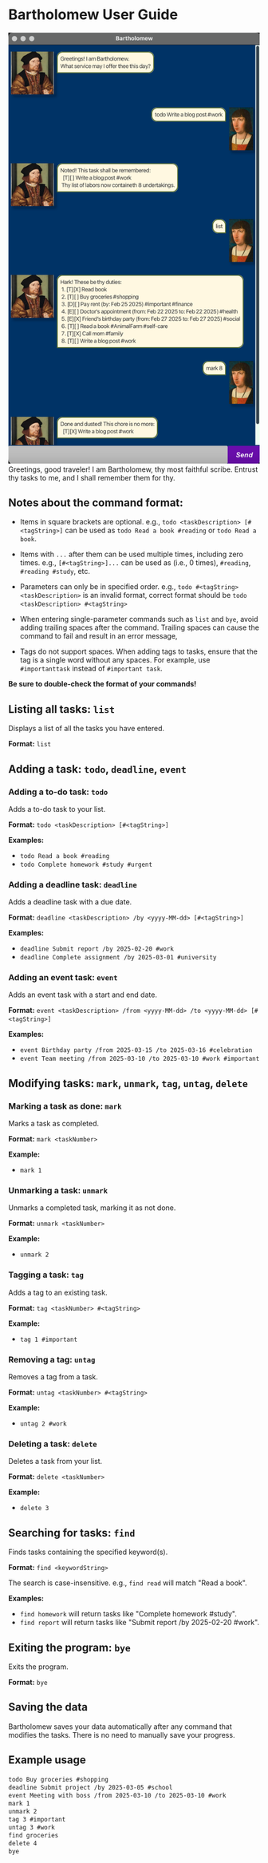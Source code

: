 # Bartholomew User Guide
![Ui.png](Ui.png)
Greetings, good traveler! I am Bartholomew, thy most faithful scribe. Entrust thy tasks to me, and I shall remember them for thy.

## Notes about the command format:

- Items in square brackets are optional.
  e.g., `todo <taskDescription> [#<tagString>]` can be used as `todo Read a book #reading` or `todo Read a book`.

- Items with `...` after them can be used multiple times, including zero times.
  e.g., `[#<tagString>]...` can be used as (i.e., 0 times), `#reading`, `#reading #study`, etc.

- Parameters can only be in specified order.
  e.g., `todo #<tagString> <taskDescription>` is an invalid format, correct format should be `todo <taskDescription> #<tagString>`

- When entering single-parameter commands such as `list` and `bye`, avoid adding trailing spaces after the command. Trailing spaces can cause the command to fail and result in an error message,

- Tags do not support spaces. When adding tags to tasks, ensure that the tag is a single word without any spaces. For example, use `#importanttask` instead of `#important task`.

**Be sure to double-check the format of your commands!**

## Listing all tasks: `list`
Displays a list of all the tasks you have entered.

**Format:** `list`

## Adding a task: `todo`, `deadline`, `event`

### Adding a to-do task: `todo`
Adds a to-do task to your list.

**Format:** `todo <taskDescription> [#<tagString>]`

**Examples:**
- `todo Read a book #reading`
- `todo Complete homework #study #urgent`

### Adding a deadline task: `deadline`
Adds a deadline task with a due date.

**Format:** `deadline <taskDescription> /by <yyyy-MM-dd> [#<tagString>]`

**Examples:**
- `deadline Submit report /by 2025-02-20 #work`
- `deadline Complete assignment /by 2025-03-01 #university`

### Adding an event task: `event`
Adds an event task with a start and end date.

**Format:** `event <taskDescription> /from <yyyy-MM-dd> /to <yyyy-MM-dd> [#<tagString>]`

**Examples:**
- `event Birthday party /from 2025-03-15 /to 2025-03-16 #celebration`
- `event Team meeting /from 2025-03-10 /to 2025-03-10 #work #important`

## Modifying tasks: `mark`, `unmark`, `tag`, `untag`, `delete`

### Marking a task as done: `mark`
Marks a task as completed.

**Format:** `mark <taskNumber>`

**Example:**
- `mark 1`

### Unmarking a task: `unmark`
Unmarks a completed task, marking it as not done.

**Format:** `unmark <taskNumber>`

**Example:**
- `unmark 2`

### Tagging a task: `tag`
Adds a tag to an existing task.

**Format:** `tag <taskNumber> #<tagString>`

**Example:**
- `tag 1 #important`

### Removing a tag: `untag`
Removes a tag from a task.

**Format:** `untag <taskNumber> #<tagString>`

**Example:**
- `untag 2 #work`

### Deleting a task: `delete`
Deletes a task from your list.

**Format:** `delete <taskNumber>`

**Example:**
- `delete 3`

## Searching for tasks: `find`
Finds tasks containing the specified keyword(s).

**Format:** `find <keywordString>`

The search is case-insensitive. e.g., `find read` will match "Read a book".

**Examples:**
- `find homework` will return tasks like "Complete homework #study".
- `find report` will return tasks like "Submit report /by 2025-02-20 #work".

## Exiting the program: `bye`
Exits the program.

**Format:** `bye`

## Saving the data
Bartholomew saves your data automatically after any command that modifies the tasks. There is no need to manually save your progress.

## Example usage
```text
todo Buy groceries #shopping
deadline Submit project /by 2025-03-05 #school
event Meeting with boss /from 2025-03-10 /to 2025-03-10 #work
mark 1
unmark 2
tag 3 #important
untag 3 #work
find groceries
delete 4
bye
```



